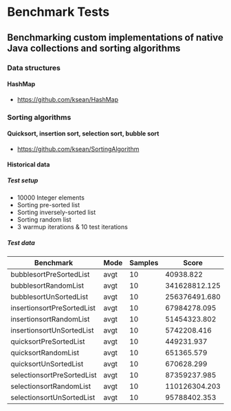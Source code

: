 Benchmark Tests
=========
## Benchmarking custom implementations of native Java collections and sorting algorithms

### Data structures
#### HashMap 
* https://github.com/ksean/HashMap
 
### Sorting algorithms
#### Quicksort, insertion sort, selection sort, bubble sort
* https://github.com/ksean/SortingAlgorithm

#### Historical data
##### Test setup
* 10000 Integer elements
* Sorting pre-sorted list
* Sorting inversely-sorted list
* Sorting random list
* 3 warmup iterations & 10 test iterations

##### Test data
| Benchmark | Mode | Samples | Score | Score error | Units |
| --------- | ---- | ------- | ----- | ----------- | ----- |
| bubblesortPreSortedList | avgt | 10 | 40938.822 | 4442.172 | ns/op |
| bubblesortRandomList | avgt | 10 | 341628812.125 | 9211385.659 | ns/op |
| bubblesortUnSortedList | avgt | 10 | 256376491.680 | 13190590.818 | ns/op |
| insertionsortPreSortedList | avgt | 10 | 67984278.095 | 2263469.655 | ns/op |
| insertionsortRandomList | avgt | 10 | 51454323.802 | 4148655.683 | ns/op |
| insertionsortUnSortedList | avgt | 10 | 5742208.416 | 161123.210 |  ns/op |
| quicksortPreSortedList | avgt | 10 | 449231.937 | 13241.017 | ns/op |
| quicksortRandomList | avgt | 10 | 651365.579 | 43291.620 | ns/op |
| quicksortUnSortedList | avgt | 10 | 670628.299 | 23628.087 | ns/op |
| selectionsortPreSortedList | avgt | 10 | 87359237.985 | 5466168.805 | ns/op |
| selectionsortRandomList | avgt | 10 | 110126304.203 | 10914825.013 | ns/op |
| selectionsortUnSortedList | avgt | 10 | 95788402.353 | 7214438.492 | ns/op |